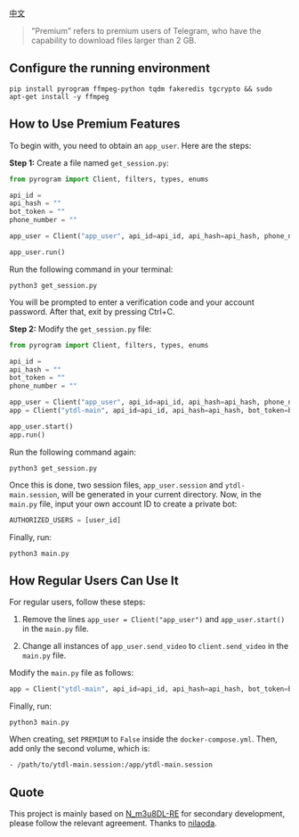 [中文](https://github.com/rule-airport/m3u8DL_tgbot/blob/main/README.md)

> "Premium" refers to premium users of Telegram, who have the capability to download files larger than 2 GB.

## Configure the running environment

```shell
pip install pyrogram ffmpeg-python tqdm fakeredis tgcrypto && sudo apt-get install -y ffmpeg
```

## How to Use Premium Features

To begin with, you need to obtain an `app_user`. Here are the steps:

**Step 1:** Create a file named `get_session.py`:

```python
from pyrogram import Client, filters, types, enums

api_id = 
api_hash = "" 
bot_token = ""
phone_number = "" 

app_user = Client("app_user", api_id=api_id, api_hash=api_hash, phone_number=phone_number)

app_user.run()
```

Run the following command in your terminal:

```shell
python3 get_session.py
```

You will be prompted to enter a verification code and your account password. After that, exit by pressing Ctrl+C.

**Step 2:** Modify the `get_session.py` file:

```python
from pyrogram import Client, filters, types, enums

api_id = 
api_hash = "" 
bot_token = ""
phone_number = "" 

app_user = Client("app_user", api_id=api_id, api_hash=api_hash, phone_number=phone_number)
app = Client("ytdl-main", api_id=api_id, api_hash=api_hash, bot_token=bot_token, ipv6=False)

app_user.start()
app.run()
```

Run the following command again:

```shell
python3 get_session.py
```

Once this is done, two session files, `app_user.session` and `ytdl-main.session`, will be generated in your current directory. Now, in the `main.py` file, input your own account ID to create a private bot:

```python
AUTHORIZED_USERS = [user_id]
```

Finally, run:

```shell
python3 main.py
```

## How Regular Users Can Use It

For regular users, follow these steps:

1. Remove the lines `app_user = Client("app_user")` and `app_user.start()` in the `main.py` file.

2. Change all instances of `app_user.send_video` to `client.send_video` in the `main.py` file.

Modify the `main.py` file as follows:

```python
app = Client("ytdl-main", api_id=api_id, api_hash=api_hash, bot_token=bot_token, ipv6=False)
```

Finally, run:

```shell
python3 main.py
```
When creating, set `PREMIUM` to `False` inside the `docker-compose.yml`. Then, add only the second volume, which is:

`- /path/to/ytdl-main.session:/app/ytdl-main.session`

## Quote

This project is mainly based on [N_m3u8DL-RE](https://github.com/nilaoda/N_m3u8DL-RE) for secondary development, please follow the relevant agreement. Thanks to [nilaoda](https://github.com/nilaoda).